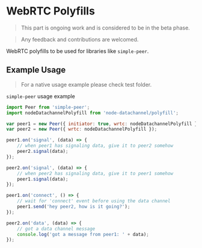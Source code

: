 # WebRTC Polyfills

> This part is ongoing work and is considered to be in the beta phase.

> Any feedback and contributions are welcomed.

WebRTC polyfills to be used for libraries like `simple-peer`.

## Example Usage

> For a native usage example please check test folder.

`simple-peer` usage example

```js
import Peer from 'simple-peer';
import nodeDatachannelPolyfill from 'node-datachannel/polyfill';

var peer1 = new Peer({ initiator: true, wrtc: nodeDatachannelPolyfill });
var peer2 = new Peer({ wrtc: nodeDatachannelPolyfill });

peer1.on('signal', (data) => {
    // when peer1 has signaling data, give it to peer2 somehow
    peer2.signal(data);
});

peer2.on('signal', (data) => {
    // when peer2 has signaling data, give it to peer1 somehow
    peer1.signal(data);
});

peer1.on('connect', () => {
    // wait for 'connect' event before using the data channel
    peer1.send('hey peer2, how is it going?');
});

peer2.on('data', (data) => {
    // got a data channel message
    console.log('got a message from peer1: ' + data);
});
```
